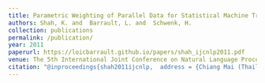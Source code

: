 ```yaml
---
title: Parametric Weighting of Parallel Data for Statistical Machine Translation
authors: Shah, K. and  Barrault, L. and  Schwenk, H. 
collection: publications
permalink: /publication/
year: 2011
paperurl: https://loicbarrault.github.io/papers/shah_ijcnlp2011.pdf
venue: The 5th International Joint Conference on Natural Language Processing
citation: "@inproceedings{shah2011ijcnlp,  address = {Chiang Mai (Thailand)},  articletitle = {The 5th International Joint Conference on Natural Language Processing},  author = {Shah, K. and  Barrault, L. and  Schwenk, H. },  booktitle = {The 5th International Joint Conference on Natural Language Processing},  category = {ACTI},  city = {Chiang Mai},  country = {Thailand},  title = {Parametric Weighting of Parallel Data for Statistical Machine Translation},  url = {https://loicbarrault.github.io/papers/shah_ijcnlp2011.pdf},  year = {2011} }  "
---
```

